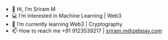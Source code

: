 - 👋 Hi, I’m Sriram M
- 💻 I’m interested in Machine Learning | Web3
- 🌱 I’m currently learning Web3 | Cryptography
- 📫 How to reach me +91 9123539217 | sriram.m@zebpay.com
